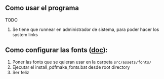## Como usar el programa
TODO 
1. Se tiene que runnear en administrador de sistema, para poder hacer los system links


## Como configurar las fonts ([doc](https://pdfmake.github.io/docs/0.1/fonts/custom-fonts-client-side/vfs/)):

1. Poner las fonts que se quieran usar en la carpeta `src/assets/fonts/`
2. Ejecutar el install_pdfmake_fonts.bat desde root directory
3. Ser feliz
